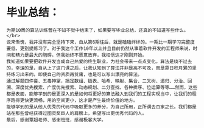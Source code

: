 # 毕业总结：
	为期10周的算法训练营在不知不觉中结束了，如果要写毕业总结，还真的不知道写些什么。</br>
	说来惭愧，我并没有完全坚持下来，自从第6期往后，就是磕磕绊绊的。一期比一期学习完整度要低，更别提练习了。对于我这个工作10年以上并且目前仍然从事着软件开发的工程师来说，时间和精力是最大的阻碍。但我始终不愿意放弃，我相信这才刚刚开始。
	我知道如果要把软件开发当成自己热爱的终生职业，为社会带来一点点变化，算法是绕不过去的，幸运的是，自从上了这门课之后，让我认知到了算法并非是高不可及，而是靠日积月累的坚持练习出来的。即使自己的资质再贫庸，也是可以写出漂亮的算法。
	通过解题四件套、五毒神掌，搞定数组、链表、哈希、映射、集合、二叉树、递归、分治、回溯、深度优先搜索、广度优先搜索、动态规划、二分查找、各种排序、位运算等等……然而，这些都是表面，能够学到的是更深入的是如何将更好的算法融入到我们的工程实现当中，让我们的程序跑得更快更流畅，用的空间更小，这才是产生最终价值的地方。
	能够学到的是从他人优秀的代码中吸取更多的养分，为自己所用，正所谓去百家之长。我们都是站在那些曾经获得过图灵奖巨人的肩膀上，希望写出更优秀代码的人。
	最后，感谢覃超老师、感谢班班，感谢极客大学。
